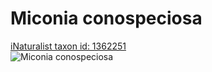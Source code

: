 
Miconia conospeciosa
====================
  
[iNaturalist taxon id: 1362251](https://www.inaturalist.org/taxa/1362251)  
![Miconia conospeciosa](https://inaturalist-open-data.s3.amazonaws.com/photos/58810477/medium.jpg)